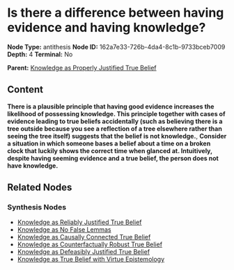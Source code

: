 # Is there a difference between having evidence and having knowledge?

**Node Type:** antithesis
**Node ID:** 162a7e33-726b-4da4-8c1b-9733bceb7009
**Depth:** 4
**Terminal:** No

**Parent:** [Knowledge as Properly Justified True Belief](knowledge-as-properly-justified-true-belief-synthesis-9c51dfbf-e0e1-4fe6-938b-fa9ea69d7657.md)

## Content

**There is a plausible principle that having good evidence increases the likelihood of possessing knowledge. This principle together with cases of evidence leading to true beliefs accidentally (such as believing there is a tree outside because you see a reflection of a tree elsewhere rather than seeing the tree itself) suggests that the belief is not knowledge.**, **Consider a situation in which someone bases a belief about a time on a broken clock that luckily shows the correct time when glanced at. Intuitively, despite having seeming evidence and a true belief, the person does not have knowledge.**

## Related Nodes

### Synthesis Nodes

- [Knowledge as Reliably Justified True Belief](knowledge-as-reliably-justified-true-belief-synthesis-7ceaec2a-0f07-4b14-9aed-528d7b8b40d2.md)
- [Knowledge as No False Lemmas](knowledge-as-no-false-lemmas-synthesis-d634daa4-8509-4172-bef2-70d4d39cb46d.md)
- [Knowledge as Causally Connected True Belief](knowledge-as-causally-connected-true-belief-synthesis-b18eb5a3-6421-4fb7-9e55-95128f2efa02.md)
- [Knowledge as Counterfactually Robust True Belief](knowledge-as-counterfactually-robust-true-belief-synthesis-0a2b6e8b-5aca-45c9-bcf5-92bcd6caa1ce.md)
- [Knowledge as Defeasibly Justified True Belief](knowledge-as-defeasibly-justified-true-belief-synthesis-b2f737f3-0a6f-4a6a-9295-5b5b828fcd52.md)
- [Knowledge as True Belief with Virtue Epistemology](knowledge-as-true-belief-with-virtue-epistemology-synthesis-6a565d5d-0c3e-4ef3-af07-8f1984498f89.md)
